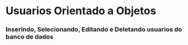 <h1>Usuarios Orientado a Objetos</h1>

<h3>Inserindo, Selecionando, Editando e Deletando usuarios do banco de dados</h3>